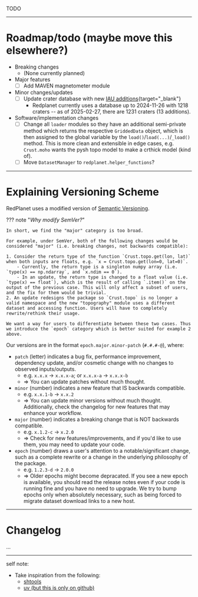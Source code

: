 TODO

---

# Roadmap/todo (maybe move this elsewhere?)

- Breaking changes
    - (None currently planned)
- Major features
    - [ ] Add MAVEN magnetometer module
- Minor changes/updates
    - [ ] Update crater database with new [IAU additions](https://planetarynames.wr.usgs.gov/SearchResults?Target=20_Mars&Feature%20Type=9_Crater,%20craters){target="_blank"}
        - Redplanet currently uses a database up to 2024-11-26 with 1218 craters -- as of 2025-02-27, there are 1231 craters (13 additions).
- Software/implementation changes
    - [ ] Change all `loader` modules so they have an additional semi-private method which returns the respective `GriddedData` object, which is then assigned to the global variable by the `load()`/`load(...)`/`_load()` method. This is more clean and extensible in edge cases, e.g. `Crust.moho` wants the pysh topo model to make a crthick model (kind of).
    - [ ] Move `DatasetManager` to `redplanet.helper_functions`?

---

# Explaining Versioning Scheme

RedPlanet uses a modified version of [Semantic Versioning](https://semver.org/).

??? note "*Why modify SemVer?*"

    In short, we find the "major" category is too broad.

    For example, under SemVer, both of the following changes would be considered "major" (i.e. breaking changes, not backwards compatible):

    1. Consider the return type of the function `Crust.topo.get(lon, lat)` when both inputs are floats, e.g. `x = Crust.topo.get(lon=0, lat=0)`.
        - Currently, the return type is a singleton numpy array (i.e. `type(x) == np.ndarray`, and `x.ndim == 0`).
        - In an update, the return type is changed to a float value (i.e. `type(x) == float`), which is the result of calling `.item()` on the output of the previous case. This will only affect a subset of users, and the fix for them would be trivial.
    2. An update redesigns the package so `Crust.topo` is no longer a valid namespace and the new "topography" module uses a different dataset and accessing function. Users will have to completely rewrite/rethink their usage.

    We want a way for users to differentiate between these two cases. Thus we introduce the `epoch` category which is better suited for example 2 above.

Our versions are in the format `epoch.major.minor-patch` (`#.#.#-@`), where:

- `patch` (letter) indicates a bug fix, performance improvement, dependency update, and/or cosmetic change with no changes to observed inputs/outputs.
    - e.g. `x.x.x` -> `x.x.x-a`; or `x.x.x-a` -> `x.x.x-b`
    - => You can update patches without much thought.
- `minor` (number) indicates a new feature that IS backwards compatible.
    - e.g. `x.x.1-b` -> `x.x.2`
    - => You can update minor versions without much thought. Additionally, check the changelog for new features that may enhance your workflow.
- `major` (number) indicates a breaking change that is NOT backwards compatible.
    - e.g. `x.1.2-c` -> `x.2.0`
    - => Check for new features/improvements, and if you'd like to use them, you may need to update your code.
- `epoch` (number) draws a user's attention to a notable/significant change, such as a complete rewrite or a change in the underlying philosophy of the package.
    - e.g. `1.2.3-d` -> `2.0.0`
    - => Older epochs might become depracated. If you see a new epoch is available, you should read the release notes even if your code is running fine and you have no need to upgrade. We try to bump epochs only when absolutely necessary, such as being forced to migrate dataset download links to a new host.

---

# Changelog

...



---

self note:

- Take inspiration from the following:
    - [shtools](https://shtools.github.io/SHTOOLS/release-notes-v4.html)
    - [uv (but this is only on github)](https://github.com/astral-sh/uv/blob/main/CHANGELOG.md)
